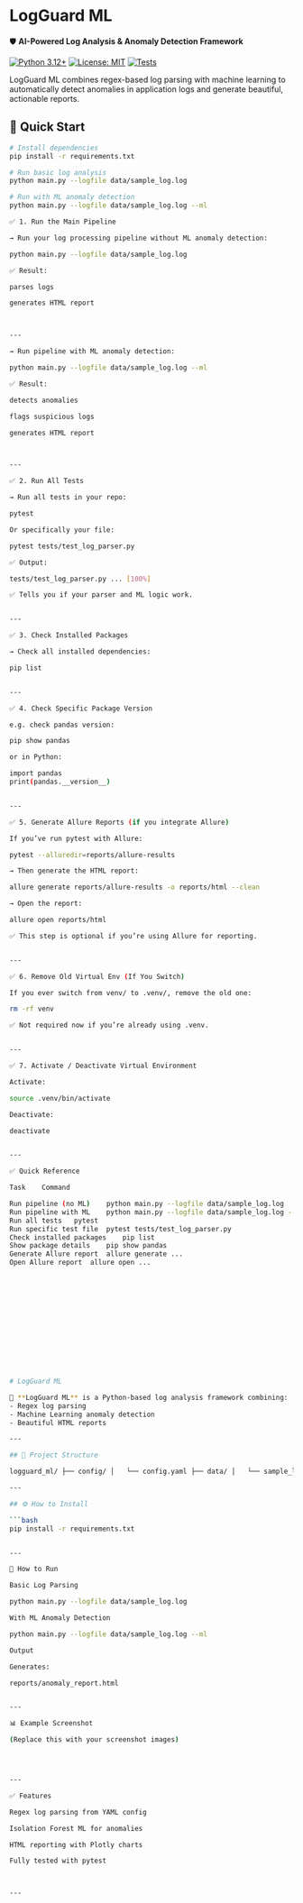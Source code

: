 # LogGuard ML

🛡️ **AI-Powered Log Analysis & Anomaly Detection Framework**

[![Python 3.12+](https://img.shields.io/badge/python-3.12+-blue.svg)](https://www.python.org/downloads/)
[![License: MIT](https://img.shields.io/badge/License-MIT-yellow.svg)](https://opensource.org/licenses/MIT)
[![Tests](https://img.shields.io/badge/tests-passing-green.svg)](./tests/)

LogGuard ML combines regex-based log parsing with machine learning to automatically detect anomalies in application logs and generate beautiful, actionable reports.

## 🚀 Quick Start

```bash
# Install dependencies
pip install -r requirements.txt

# Run basic log analysis
python main.py --logfile data/sample_log.log

# Run with ML anomaly detection
python main.py --logfile data/sample_log.log --ml

✅ 1. Run the Main Pipeline

→ Run your log processing pipeline without ML anomaly detection:

python main.py --logfile data/sample_log.log

✅ Result:

parses logs

generates HTML report



---

→ Run pipeline with ML anomaly detection:

python main.py --logfile data/sample_log.log --ml

✅ Result:

detects anomalies

flags suspicious logs

generates HTML report



---

✅ 2. Run All Tests

→ Run all tests in your repo:

pytest

Or specifically your file:

pytest tests/test_log_parser.py

✅ Output:

tests/test_log_parser.py ... [100%]

✅ Tells you if your parser and ML logic work.


---

✅ 3. Check Installed Packages

→ Check all installed dependencies:

pip list


---

✅ 4. Check Specific Package Version

e.g. check pandas version:

pip show pandas

or in Python:

import pandas
print(pandas.__version__)


---

✅ 5. Generate Allure Reports (if you integrate Allure)

If you’ve run pytest with Allure:

pytest --alluredir=reports/allure-results

→ Then generate the HTML report:

allure generate reports/allure-results -o reports/html --clean

→ Open the report:

allure open reports/html

✅ This step is optional if you’re using Allure for reporting.


---

✅ 6. Remove Old Virtual Env (If You Switch)

If you ever switch from venv/ to .venv/, remove the old one:

rm -rf venv

✅ Not required now if you’re already using .venv.


---

✅ 7. Activate / Deactivate Virtual Environment

Activate:

source .venv/bin/activate

Deactivate:

deactivate


---

✅ Quick Reference

Task	Command

Run pipeline (no ML)	python main.py --logfile data/sample_log.log
Run pipeline with ML	python main.py --logfile data/sample_log.log --ml
Run all tests	pytest
Run specific test file	pytest tests/test_log_parser.py
Check installed packages	pip list
Show package details	pip show pandas
Generate Allure report	allure generate ...
Open Allure report	allure open ...














# LogGuard ML

🚀 **LogGuard ML** is a Python-based log analysis framework combining:
- Regex log parsing
- Machine Learning anomaly detection
- Beautiful HTML reports

---

## 📂 Project Structure

logguard_ml/ ├── config/ │   └── config.yaml ├── data/ │   └── sample_log.log ├── reports/ │   └── (HTML reports generated here) ├── utils/ │   ├── log_parser.py │   └── ml_model.py ├── tests/ │   └── test_log_parser.py ├── images/ │   └── (screenshots for README) ├── requirements.txt ├── README.md ├── troubleshooting_log.md └── main.py

---

## ⚙️ How to Install

```bash
pip install -r requirements.txt


---

🚀 How to Run

Basic Log Parsing

python main.py --logfile data/sample_log.log

With ML Anomaly Detection

python main.py --logfile data/sample_log.log --ml

Output

Generates:

reports/anomaly_report.html


---

📊 Example Screenshot

(Replace this with your screenshot images)




---

✅ Features

Regex log parsing from YAML config

Isolation Forest ML for anomalies

HTML reporting with Plotly charts

Fully tested with pytest



---